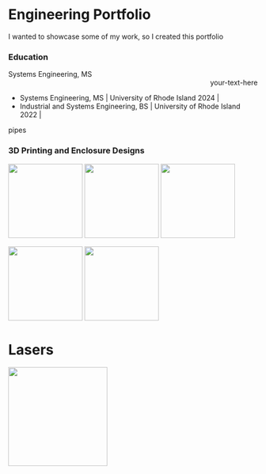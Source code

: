 # Engineering Portfolio

I wanted to showcase some of my work, so I created this portfolio

### Education

<div style="text-align: left"> Systems Engineering, MS </div> <div style="text-align: right"> your-text-here </div>

* Systems Engineering, MS | University of Rhode Island 2024 |
* Industrial and Systems Engineering, BS | University of Rhode Island 2022 |

pipes

### 3D Printing and Enclosure Designs
<img src="images/ardu_case.png" height=150>  <img src="images/ardu_case_populated.png" height=150> <img src="images/ardu_case_detail.png" height=150>

<img src="images/assembly_line_controller_nocase.png" height=150> <img src="images/assembly_line_case.png" height=150>

# Lasers
<img src="images/profiler.png" height=200>